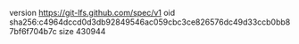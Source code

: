 version https://git-lfs.github.com/spec/v1
oid sha256:c4964dccd0d3db92849546ac059cbc3ce826576dc49d33ccb0bb87bf6f704b7c
size 430944
